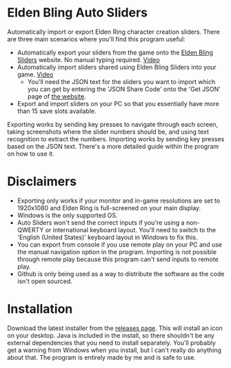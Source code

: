 # Elden Bling Auto Sliders
Automatically import or export Elden Ring character creation sliders. There are three main scenarios where you'll find this program useful:
- Automatically export your sliders from the game onto the [Elden Bling Sliders](https://eldenblingsliders.com/) website. No manual typing required. [Video](https://youtu.be/7AuwbdmkPG4)
- Automatically import sliders shared using Elden Bling Sliders into your game. [Video](https://youtu.be/eGzAVpAZXio)
  - You'll need the JSON text for the sliders you want to import which you can get by entering the 'JSON Share Code' onto the 'Get JSON' page of [the website](https://eldenblingsliders.com/).
- Export and import sliders on your PC so that you essentially have more than 15 save slots available.

Exporting works by sending key presses to navigate through each screen, taking screenshots where the slider numbers should be, and using text recognition to extract the numbers. Importing works by sending key presses based on the JSON text. There's a more detailed guide within the program on how to use it.

# Disclaimers
- Exporting only works if your monitor and in-game resolutions are set to 1920x1080 and Elden Ring is full-screened on your main display.
- Windows is the only supported OS.
- Auto Sliders won't send the correct inputs if you're using a non-QWERTY or international keyboard layout. You'll need to switch to the 'English (United States)' keyboard layout in Windows to fix this.
- You can export from console if you use remote play on your PC and use the manual navigation option in the program. Importing is not possible through remote play because this program can't send inputs to remote play.
- Github is only being used as a way to distribute the software as the code isn't open sourced. 

# Installation
Download the latest installer from the [releases page](https://github.com/fazedankinbank/EldenBlingAutoSliders/releases). This will install an icon on your desktop. Java is included in the install, so there shouldn't be any external dependencies that you need to install separately. You'll probably get a warning from Windows when you install, but I can't really do anything about that. The program is entirely made by me and is safe to use.
